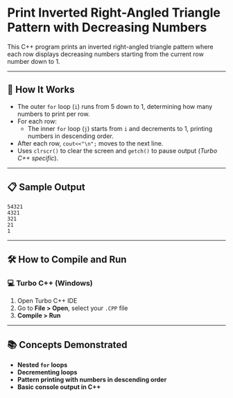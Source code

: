 # Print Inverted Right-Angled Triangle Pattern with Decreasing Numbers

This C++ program prints an inverted right-angled triangle pattern where each row displays decreasing numbers starting from the current row number down to 1.

---

## 🚀 How It Works

- The outer `for` loop (`i`) runs from 5 down to 1, determining how many numbers to print per row.
- For each row:
  - The inner `for` loop (`j`) starts from `i` and decrements to 1, printing numbers in descending order.
- After each row, `cout<<"\n";` moves to the next line.
- Uses `clrscr()` to clear the screen and `getch()` to pause output (*Turbo C++ specific*).

---

## 📋 Sample Output

```
54321
4321
321
21
1
```

---

## 🛠️ How to Compile and Run

### 💻 Turbo C++ (Windows)

1. Open Turbo C++ IDE  
2. Go to **File > Open**, select your `.CPP` file  
3. **Compile > Run**

---

## 📚 Concepts Demonstrated
- **Nested `for` loops**
- **Decrementing loops**
- **Pattern printing with numbers in descending order**
- **Basic console output in C++**
